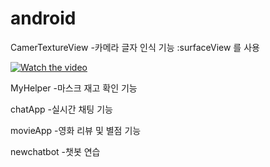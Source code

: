 # android

CamerTextureView
-카메라 글자 인식 기능 :surfaceView 를 사용

[![Watch the video](https://i.imgur.com/vKb2F1B.png)](https://youtu.be/vt5fpE0bzSY)


MyHelper
-마스크 재고 확인 기능

chatApp
-실시간 채팅 기능


movieApp
-영화 리뷰 및 별점 기능

newchatbot
-챗봇 연습
